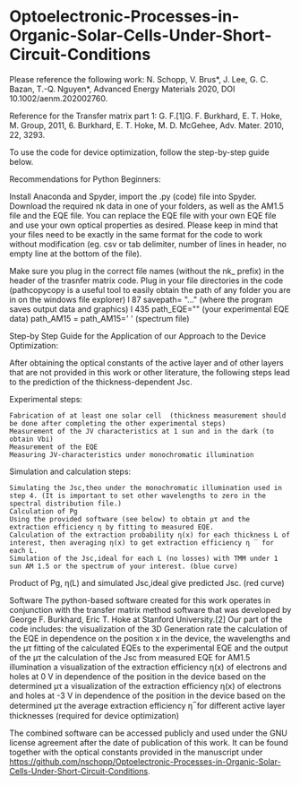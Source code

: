 # Optoelectronic-Processes-in-Organic-Solar-Cells-Under-Short-Circuit-Conditions

Please reference the following work:
N. Schopp, V. Brus*, J. Lee, G. C. Bazan, T.-Q. Nguyen*, Advanced Energy Materials 2020, DOI 10.1002/aenm.202002760.

Reference for the Transfer matrix part 1:
G. F.[1]G. F. Burkhard, E. T. Hoke, M. Group, 2011, 6.
Burkhard, E. T. Hoke, M. D. McGehee, Adv. Mater. 2010, 22, 3293.


To use the code for device optimization, follow the step-by-step guide below.

Recommendations for Python Beginners:

Install Anaconda and Spyder, import the .py (code) file into Spyder.
Download the required nk data in one of your folders, as well as the AM1.5 file and the EQE file. 
You can replace the EQE file with your own EQE file and use your own optical properties as desired. 
Please keep in mind that your files need to be exactly in the same format for the code to work without modification (eg. csv or tab delimiter, number of lines in header, no empty line at the bottom of the file). 

Make sure you plug in the correct file names (without the nk_ prefix) in the header of the trasnfer matrix code.
Plug in your file directories in the code (pathcopycopy is a useful tool to easily obtain the path of any folder you are in on the windows file explorer)
l 87 savepath= "..." (where the program saves output data and graphics)
l 435 path_EQE="" (your experimental EQE data)
  path_AM15 = path_AM15=' ' (spectrum file)


Step-by Step Guide for the Application of our Approach to the Device Optimization:

After obtaining the optical constants of the active layer and of other layers that are not provided in this work or other literature, the following steps lead to the prediction of the thickness-dependent Jsc.

Experimental steps:

	Fabrication of at least one solar cell  (thickness measurement should be done after completing the other experimental steps) 
	Measurement of the JV characteristics at 1 sun and in the dark (to obtain Vbi) 
	Measurement of the EQE
	Measuring JV-characteristics under monochromatic illumination

Simulation and calculation steps:

	Simulating the Jsc,theo under the monochromatic illumination used in step 4. (It is important to set other wavelengths to zero in the spectral distribution file.) 
	Calculation of Pg 
	Using the provided software (see below) to obtain μτ and the extraction efficiency η by fitting to measured EQE.
	Calculation of the extraction probability η(x) for each thickness L of interest, then averaging η(x) to get extraction efficiency η ̅  for each L.
	Simulation of the Jsc,ideal for each L (no losses) with TMM under 1 sun AM 1.5 or the spectrum of your interest. (blue curve)
Product of Pg, η(L) and simulated Jsc,ideal give predicted Jsc. (red curve)

Software
The python-based software created for this work operates in conjunction with the transfer matrix method software that was developed by George F. Burkhard, Eric T. Hoke at Stanford University.[2]
Our part of the code includes:
	the visualization of the 3D Generation rate
	the calculation of the EQE in dependence on the position x in the device, the wavelengths and the μτ
	fitting of the calculated EQEs to the experimental EQE and the output of the μτ
	the calculation of the Jsc from measured EQE for AM1.5 illumination
	a visualization of the extraction efficiency η(x) of electrons and holes at 0 V in dependence of the position in the device based on the determined μτ
	a visualization of the extraction efficiency η(x) of electrons and holes at -3 V in dependence of the position in the device based on the determined μτ
	the average extraction efficiency η ̅ for different active layer thicknesses (required for device optimization)

The combined software can be accessed publicly and used under the GNU license agreement after the date of publication of this work. It can be found together with the optical constants provided in the manuscript under https://github.com/nschopp/Optoelectronic-Processes-in-Organic-Solar-Cells-Under-Short-Circuit-Conditions. 

